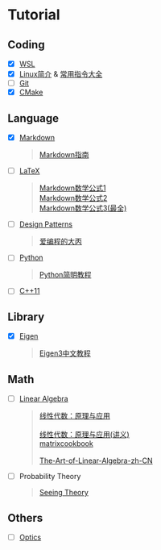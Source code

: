# Tutorial

## Coding
* [x] [WSL](WSL.md)
* [x] [Linux简介](Linux.md) & [常用指令大全](Linux常用指令.md)
* [ ] [Git](Git.md)
* [x] [CMake](CMake.md)

## Language
* [x] [Markdown](Markdown.md)
  >[Markdown指南](https://www.markdown.xyz/)<br>

* [ ] [LaTeX](LaTeX数学公式.md)
  >[Markdown数学公式1](https://www.slzxf.cn/learn/5-markdown/CH02-markdown%E8%BF%9B%E9%98%B6/P27-Markdown%E6%95%B0%E5%AD%A6%E5%85%AC%E5%BC%8F.html)<br>
  >[Markdown数学公式2](https://zhuanlan.zhihu.com/p/450465546)<br>
  >[Markdown数学公式3(最全)](https://www.cnblogs.com/1024th/p/11623258.html)

* [ ] [Design Patterns](DesignPatterns.md)
  > [爱编程的大丙](https://subingwen.cn/design-patterns/#3-%E7%BB%93%E6%9E%84%E5%9E%8B%E6%A8%A1%E5%BC%8F)

* [ ] [Python](Python.md)
  > [Python简明教程](https://github.com/LenKiMo/byte-of-python)

* [ ] [C++11](C++11.md)

## Library
* [x] [Eigen](Eigen.md)
  > [Eigen3中文教程](https://www.windtunnel.cn/eigen3tutorial/)

## Math
* [ ] [Linear Algebra](LinearAlgebra.md)
  > [线性代数：原理与应用](doc/LinearAlgebra.pdf)<br>  
  > [线性代数：原理与应用(讲义)](https://www.bananaspace.org/wiki/%E8%AE%B2%E4%B9%89:%E7%BA%BF%E6%80%A7%E4%BB%A3%E6%95%B0)<br>
  > [matrixcookbook](doc/matrixcookbook.pdf)<br>  
  > [The-Art-of-Linear-Algebra-zh-CN](doc/The-Art-of-Linear-Algebra-zh-CN.pdf)

* [ ] Probability Theory 
  > [Seeing Theory](http://seeing-theory.brown.edu/cn.html)

## Others
* [ ] [Optics](Optics.md)
